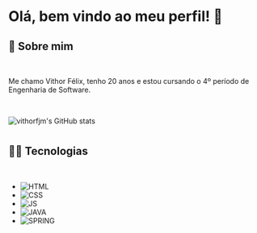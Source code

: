 <h1>Olá, bem vindo ao meu perfil! 👋</h1>

## 🤖 Sobre mim

<br>

Me chamo Vithor Félix, tenho 20 anos e estou cursando o 4º período de Engenharia de Software.

<br>


![vithorfjm's GitHub stats](https://github-readme-stats.vercel.app/api?username=vithorfjm&hide=issues,prs&theme=shades-of-purple&custom_title=Vithor%20Félix)

# 

## 👨‍💻 Tecnologias

<br>

- ![HTML](https://img.shields.io/badge/HTML5-E34F26?style=for-the-badge&logo=html5&logoColor=white)
- ![CSS](https://img.shields.io/badge/CSS3-1572B6?style=for-the-badge&logo=css3&logoColor=white)
- ![JS](https://img.shields.io/badge/JavaScript-F7DF1E?style=for-the-badge&logo=javascript&logoColor=black)
- ![JAVA](https://img.shields.io/badge/Java-ED8B00?style=for-the-badge&logo=java&logoColor=white)
- ![SPRING](https://img.shields.io/badge/Spring-6DB33F?style=for-the-badge&logo=spring&logoColor=white)

#
